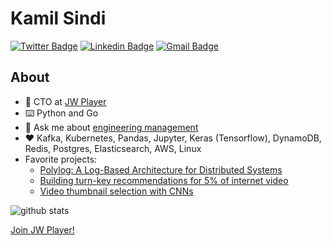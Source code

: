# Kamil Sindi

[![Twitter Badge](https://img.shields.io/badge/-kamilsindi-1ca0f1?style=flat-square&logo=twitter&logoColor=white&link=https://twitter.com/kamilsindi)](https://twitter.com/kamilsindi)  [![Linkedin Badge](https://img.shields.io/badge/-kamilsindi-blue?style=flat-square&logo=Linkedin&logoColor=white&link=https://www.linkedin.com/in/kamilsindi//)](https://www.linkedin.com/in/kamilsindi/) [![Gmail Badge](https://img.shields.io/badge/-kamil@jwplayer.com-c14438?style=flat-square&logo=Gmail&logoColor=white&link=mailto:kamil@jwplayer.com)](mailto:kamil@jwplayer.com)

## About

- :office: CTO at [JW Player](https://www.jwplayer.com/)
- :keyboard: Python and Go
- :speech_balloon: Ask me about [engineering management](https://github.com/ksindi/managers-playbook)
- :heart: Kafka, Kubernetes, Pandas, Jupyter, Keras (Tensorflow), DynamoDB, Redis, Postgres, Elasticsearch, AWS, Linux
- Favorite projects: 
  - [Polylog: A Log-Based Architecture for Distributed Systems](https://www.slideshare.net/KamilSindi/polylog-a-logbased-architecture-for-distributed-systems)
  - [Building turn-key recommendations for 5% of internet video](https://www.slideshare.net/KamilSindi/building-turnkey-recommendations-for-5-of-internet-video)
  - [Video thumbnail selection with CNNs](https://www.slideshare.net/KamilSindi/intelligent-thumbnail-selection)

![github stats](https://github-readme-stats.vercel.app/api?username=ksindi&show_icons=true)

[Join JW Player!](https://www.jwplayer.com/careers/)
